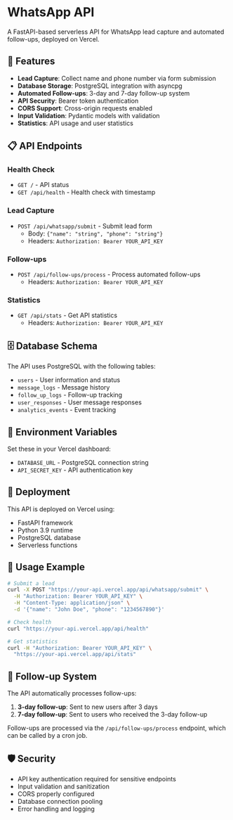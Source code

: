 # WhatsApp API

A FastAPI-based serverless API for WhatsApp lead capture and automated follow-ups, deployed on Vercel.

## 🚀 Features

- **Lead Capture**: Collect name and phone number via form submission
- **Database Storage**: PostgreSQL integration with asyncpg
- **Automated Follow-ups**: 3-day and 7-day follow-up system
- **API Security**: Bearer token authentication
- **CORS Support**: Cross-origin requests enabled
- **Input Validation**: Pydantic models with validation
- **Statistics**: API usage and user statistics

## 📋 API Endpoints

### Health Check
- `GET /` - API status
- `GET /api/health` - Health check with timestamp

### Lead Capture
- `POST /api/whatsapp/submit` - Submit lead form
  - Body: `{"name": "string", "phone": "string"}`
  - Headers: `Authorization: Bearer YOUR_API_KEY`

### Follow-ups
- `POST /api/follow-ups/process` - Process automated follow-ups
  - Headers: `Authorization: Bearer YOUR_API_KEY`

### Statistics
- `GET /api/stats` - Get API statistics
  - Headers: `Authorization: Bearer YOUR_API_KEY`

## 🗄️ Database Schema

The API uses PostgreSQL with the following tables:
- `users` - User information and status
- `message_logs` - Message history
- `follow_up_logs` - Follow-up tracking
- `user_responses` - User message responses
- `analytics_events` - Event tracking

## 🔧 Environment Variables

Set these in your Vercel dashboard:

- `DATABASE_URL` - PostgreSQL connection string
- `API_SECRET_KEY` - API authentication key

## 🚀 Deployment

This API is deployed on Vercel using:
- FastAPI framework
- Python 3.9 runtime
- PostgreSQL database
- Serverless functions

## 📝 Usage Example

```bash
# Submit a lead
curl -X POST "https://your-api.vercel.app/api/whatsapp/submit" \
  -H "Authorization: Bearer YOUR_API_KEY" \
  -H "Content-Type: application/json" \
  -d '{"name": "John Doe", "phone": "1234567890"}'

# Check health
curl "https://your-api.vercel.app/api/health"

# Get statistics
curl -H "Authorization: Bearer YOUR_API_KEY" \
  "https://your-api.vercel.app/api/stats"
```

## 🔄 Follow-up System

The API automatically processes follow-ups:
1. **3-day follow-up**: Sent to new users after 3 days
2. **7-day follow-up**: Sent to users who received the 3-day follow-up

Follow-ups are processed via the `/api/follow-ups/process` endpoint, which can be called by a cron job.

## 🛡️ Security

- API key authentication required for sensitive endpoints
- Input validation and sanitization
- CORS properly configured
- Database connection pooling
- Error handling and logging
